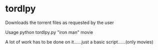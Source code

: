 tordlpy
=======

Downloads the torrent files as requested by the user 


Usage python tordlpy.py "iron man" movie

A lot of work has to be done on it......just a basic script......(only movies)
